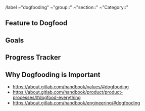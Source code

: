 <!--Lightweight issue template to encourage Dogfooding and educate team members about the importance of Dogfooding -->

/label ~"dogfooding" ~"group::" ~"section::"  ~"Category::" 

## Feature to Dogfood
<!--Link to Description of feature (Documentation, Epic, Opportunity Canvas, etc.) -->

## Goals
<!--Level of Dogfooding you are looking for: problem validation, testing, production usage, etc  -->

## Progress Tracker
<!--List of tasks (e.g. a table with columns, project, status, issue links similar to what is [done here](https://gitlab.com/gitlab-com/www-gitlab-com/-/issues/8499))-->

## Why Dogfooding is Important
- https://about.gitlab.com/handbook/values/#dogfooding
- https://about.gitlab.com/handbook/product/product-processes/#dogfood-everything
- https://about.gitlab.com/handbook/engineering/#dogfooding
